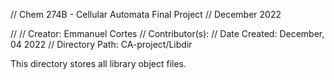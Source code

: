 // Chem 274B - Cellular Automata Final Project
// December 2022 

// 
// Creator: Emmanuel Cortes
// Contributor(s): 
// Date Created: December, 04 2022
// Directory Path: CA-project/Libdir

This directory stores all library object files.
